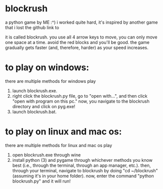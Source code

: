 # blockrush
a python game by ME :^) i worked quite hard, it's inspired by another game that i lost the github link to

it is called blockrush. you use all 4 arrow keys to move, you can only move one space at a time. avoid the red blocks and you'll be good. the game gradually gets faster (and, therefore, harder) as your speed increases.

# to play on windows:
there are multiple methods for windows play
1. launch blockrush.exe. 
2. right click the blockrush.py file, go to "open with...", and then click "open with program on this pc." now, you navigate to the blockrush directory and click on pyg.exe!
3. launch blockrush.bat.
# to play on linux and mac os:
there are multiple methods for linux and mac os play
1. open blockrush.exe through wine
2. install python (3) and pygame through whichever methods you know best (i.e., through the terminal, through an app manager, etc.). then, through your terminal, navigate to blockrush by doing "cd ~/blockrush" (assuming it's in your home folder). now, enter the command "python blockrush.py" and it will run!
